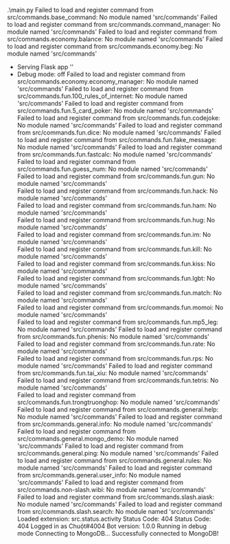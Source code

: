 .\main.py
Failed to load and register command from src/commands.base_command: No module named 'src/commands'
Failed to load and register command from src/commands.command_manager: No module named 'src/commands'
Failed to load and register command from src/commands.economy.balance: No module named 'src/commands'
Failed to load and register command from src/commands.economy.beg: No module named 'src/commands'
 * Serving Flask app ''
 * Debug mode: off
Failed to load and register command from src/commands.economy.economy_manager: No module named 'src/commands'
Failed to load and register command from src/commands.fun.100_rules_of_internet: No module named 'src/commands'
Failed to load and register command from src/commands.fun.5_card_poker: No module named 'src/commands'
Failed to load and register command from src/commands.fun.codejoke: No module named 'src/commands'
Failed to load and register command from src/commands.fun.dice: No module named 'src/commands'
Failed to load and register command from src/commands.fun.fake_message: No module named 'src/commands'
Failed to load and register command from src/commands.fun.fastcalc: No module named 'src/commands'
Failed to load and register command from src/commands.fun.guess_num: No module named 'src/commands'
Failed to load and register command from src/commands.fun.gun: No module named 'src/commands'     
Failed to load and register command from src/commands.fun.hack: No module named 'src/commands'    
Failed to load and register command from src/commands.fun.ham: No module named 'src/commands'     
Failed to load and register command from src/commands.fun.hug: No module named 'src/commands'     
Failed to load and register command from src/commands.fun.im: No module named 'src/commands'      
Failed to load and register command from src/commands.fun.kill: No module named 'src/commands'    
Failed to load and register command from src/commands.fun.kiss: No module named 'src/commands'    
Failed to load and register command from src/commands.fun.lgbt: No module named 'src/commands'    
Failed to load and register command from src/commands.fun.match: No module named 'src/commands'   
Failed to load and register command from src/commands.fun.momoi: No module named 'src/commands'   
Failed to load and register command from src/commands.fun.mp5_leg: No module named 'src/commands' 
Failed to load and register command from src/commands.fun.phenis: No module named 'src/commands'  
Failed to load and register command from src/commands.fun.rate: No module named 'src/commands'    
Failed to load and register command from src/commands.fun.rps: No module named 'src/commands'
Failed to load and register command from src/commands.fun.tai_xiu: No module named 'src/commands' 
Failed to load and register command from src/commands.fun.tetris: No module named 'src/commands'  
Failed to load and register command from src/commands.fun.trongtruonghop: No module named 'src/commands'
Failed to load and register command from src/commands.general.help: No module named 'src/commands'
Failed to load and register command from src/commands.general.info: No module named 'src/commands'
Failed to load and register command from src/commands.general.mongo_demo: No module named 'src/commands'
Failed to load and register command from src/commands.general.ping: No module named 'src/commands'
Failed to load and register command from src/commands.general.rules: No module named 'src/commands'
Failed to load and register command from src/commands.general.user_info: No module named 'src/commands'
Failed to load and register command from src/commands.non-slash.wibi: No module named 'src/commands'
Failed to load and register command from src/commands.slash.aiask: No module named 'src/commands' 
Failed to load and register command from src/commands.slash.search: No module named 'src/commands'
Loaded extension: src.status.activity
Status Code: 404
Status Code: 404
Logged in as Chuột#4004
Bot version: 1.0.0
Running in debug mode
Connecting to MongoDB...
Successfully connected to MongoDB!